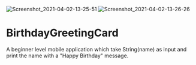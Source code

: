 ![Screenshot_2021-04-02-13-25-51](https://user-images.githubusercontent.com/74759755/114771924-cb7dd080-9d8a-11eb-9387-4a69815b696d.jpeg)
![Screenshot_2021-04-02-13-26-26](https://user-images.githubusercontent.com/74759755/114771933-cd479400-9d8a-11eb-8c9b-546fa2db0185.jpeg)
# BirthdayGreetingCard
A beginner level mobile application which take String(name) as input and print the name with a "Happy Birthday" message.
